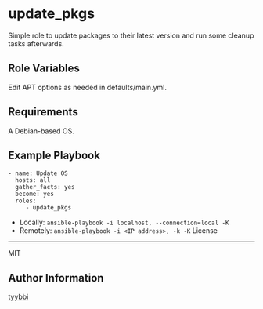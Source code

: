 update_pkgs
=========

Simple role to update packages to their latest version and run some cleanup
tasks afterwards.

Role Variables
--------------

Edit APT options as needed in defaults/main.yml.

Requirements
------------

A Debian-based OS.

Example Playbook
----------------

    - name: Update OS
      hosts: all
      gather_facts: yes
      become: yes
      roles:
         - update_pkgs

- Locally: `ansible-playbook -i localhost, --connection=local -K`
- Remotely: `ansible-playbook -i <IP address>, -k -K`
License
-------

MIT

Author Information
------------------

[tyybbi](https://github.com/tyybbi)
